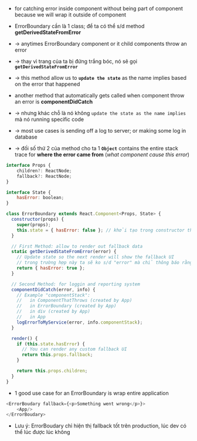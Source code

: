 * for catching error inside component without being part of component because we will wrap it outside of component
* ErrorBoundary cần là 1 class; để ta có thể s/d method **getDerivedStateFromError**
* -> anytimes ErrorBoundary component or it child components throw an error
* -> thay vì trang của ta bị đứng trắng bóc, nó sẽ gọi **`getDerivedStateFromError`**
* -> this method allow us to **`update the state`** as the name implies based on the error that happened

* another method that automatically gets called when component throw an error is **componentDidCatch**
* -> nhưng khác chỗ là nó không `update the state as the name implies` mà nó running specific code
* -> most use cases is sending off a log to server; or making some log in database
* -> đối số thứ 2 của method cho ta 1 **`Object`** contains the entire stack trace for **where the error came from** (_what component cause this error_)

```js
interface Props {
    children?: ReactNode;
    fallback?: ReactNode;
}

interface State {
    hasError: boolean;
}

class ErrorBoundary extends React.Component<Props, State> {
  constructor(props) {
    super(props);
    this.state = { hasError: false }; // khởi tạo trong constructor thì "state" là "readonly"
  }

  // First Method: allow to render out fallback data
  static getDerivedStateFromError(error) {
    // Update state so the next render will show the fallback UI
    // trong trường hợp này ta sẽ ko s/d "error" mà chỉ thông báo rằng ta đang có error hay không
    return { hasError: true };
  }

  // Second Method: for loggin and reporting system
  componentDidCatch(error, info) {
    // Example "componentStack":
    //   in ComponentThatThrows (created by App)
    //   in ErrorBoundary (created by App)
    //   in div (created by App)
    //   in App
    logErrorToMyService(error, info.componentStack);
  }

  render() {
    if (this.state.hasError) {
      // You can render any custom fallback UI
      return this.props.fallback;
    }

    return this.props.children;
  }
}
```

* 1 good use case for an ErrorBoundary is wrap entire application 
```js
<ErrorBoudary fallback={<p>Something went wrong</p>}>
    <App/>
</ErrorBoudary>
```

* Lưu ý: ErrorBoudary chỉ hiện thị fallback tốt trên production, lúc dev có thể lúc được lúc không